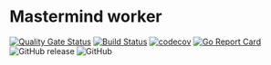 # Mastermind worker
[![Quality Gate Status](https://sonarcloud.io/api/project_badges/measure?project=sotomskir_mastermind-worker&metric=alert_status)](https://sonarcloud.io/dashboard?id=sotomskir_mastermind-worker)
[![Build Status](https://travis-ci.org/sotomskir/mastermind-worker.svg?branch=master)](https://travis-ci.org/sotomskir/mastermind-worker)
[![codecov](https://codecov.io/gh/sotomskir/mastermind-worker/branch/master/graph/badge.svg)](https://codecov.io/gh/sotomskir/mastermind-worker)
[![Go Report Card](https://goreportcard.com/badge/github.com/sotomskir/mastermind-worker)](https://goreportcard.com/report/github.com/sotomskir/mastermind-worker)
![GitHub release](https://img.shields.io/github/release-pre/sotomskir/mastermind-worker.svg)
![GitHub](https://img.shields.io/github/license/sotomskir/mastermind-worker.svg)
